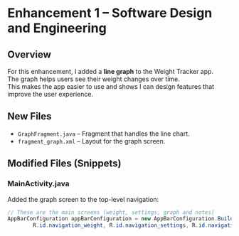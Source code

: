 # Enhancement 1 – Software Design and Engineering

## Overview
For this enhancement, I added a **line graph** to the Weight Tracker app.  
The graph helps users see their weight changes over time.  
This makes the app easier to use and shows I can design features that improve the user experience.

## New Files
- `GraphFragment.java` – Fragment that handles the line chart.  
- `fragment_graph.xml` – Layout for the graph screen.  

## Modified Files (Snippets)

### MainActivity.java
Added the graph screen to the top-level navigation:

```java
// These are the main screens (weight, settings, graph and notes)
AppBarConfiguration appBarConfiguration = new AppBarConfiguration.Builder(
        R.id.navigation_weight, R.id.navigation_settings, R.id.navigation_graph).build();
